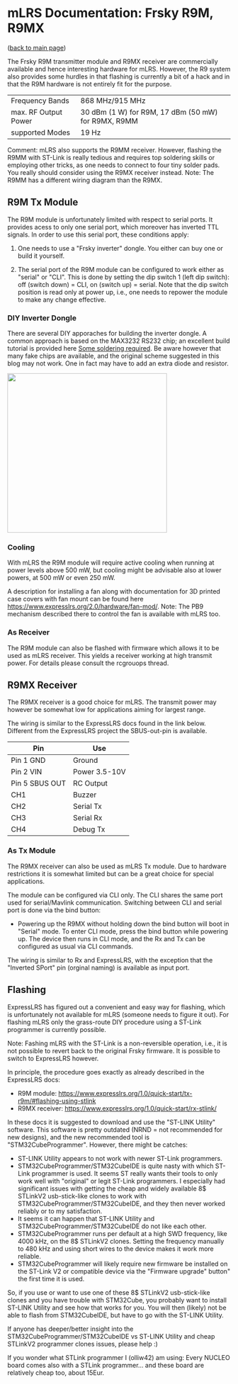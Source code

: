 # mLRS Documentation: Frsky R9M, R9MX #

([back to main page](../README.md))

The Frsky R9M transmitter module and R9MX receiver are commercially available and hence interesting hardware for mLRS. However, the R9 system also provides some hurdles in that flashing is currently a bit of a hack and in that the R9M hardware is not entirely fit for the purpose.

<table>
  <tbody>
    <tr>
      <td>Frequency Bands</td>
      <td>868 MHz/915 MHz</td>
    </tr>
    <tr>
      <td>max. RF Output Power</td>
      <td>30 dBm (1 W) for R9M, 17 dBm (50 mW) for R9MX, R9MM</td>
    </tr>
    <tr>
      <td>supported Modes</td>
      <td>19 Hz</td>
    </tr>
  </tbody>
</table>

Comment: mLRS also supports the R9MM receiver. However, flashing the R9MM with ST-Link is really tedious and requires top soldering skills or employing other tricks, as one needs to connect to four tiny solder pads. You really should consider using the R9MX receiver instead. Note: The R9MM has a different wiring diagram than the R9MX.

## R9M Tx Module ##

The R9M module is unfortunately limited with respect to serial ports. It provides acess to only one serial port, which moreover has inverted TTL signals. In order to use this serial port, these conditions apply:

1. One needs to use a "Frsky inverter" dongle. You either can buy one or build it yourself.

2. The serial port of the R9M module can be configured to work either as "serial" or "CLI". This is done by setting the dip switch 1 (left dip switch): off (switch down) = CLI, on (switch up) = serial. Note that the dip switch position is read only at power up, i.e., one needs to repower the module to make any change effective.

### DIY Inverter Dongle ###

There are several DIY apporaches for building the inverter dongle. A common approach is based on the MAX3232 RS232 chip; an excellent build tutorial is provided here [Some soldering required](https://discuss.ardupilot.org/t/some-soldering-required/27613). Be aware however that many fake chips are available, and the original scheme suggested in this blog may not work. One in fact may have to add an extra diode and resistor.

<img src="images/frsky-max3232-inverter-scheme.jpg" width="360px">

### Cooling ###

With mLRS the R9M module will require active cooling when running at power levels above 500 mW, but cooling might be advisable also at lower powers, at 500 mW or even 250 mW.

A description for installing a fan along with documentation for 3D printed case covers with fan mount can be found here https://www.expresslrs.org/2.0/hardware/fan-mod/. Note: The PB9 mechanism described there to control the fan is available with mLRS too.

### As Receiver ###

The R9M module can also be flashed with firmware which allows it to be used as mLRS receiver. This yields a receiver working at high transmit power. For details please consult the rcgrouops thread. 


## R9MX Receiver ##

The R9MX receiver is a good choice for mLRS. The transmit power may however be somewhat low for applications aiming for largest range.

The wiring is similar to the ExpressLRS docs found in the link below. Different from the ExpressLRS project the SBUS-out-pin is available.

| Pin | Use
| --- | ---
| Pin 1 GND | Ground
| Pin 2 VIN | Power 3.5-10V
| Pin 5 SBUS OUT | RC Output
| CH1 | Buzzer
| CH2 | Serial Tx
| CH3 | Serial Rx
| CH4 | Debug Tx


### As Tx Module ###

The R9MX receiver can also be used as mLRS Tx module. Due to hardware restrictions it is somewhat limited but can be a great choice for special applications. 

The module can be configured via CLI only. The CLI shares the same port used for serial/Mavlink communication. Switching between CLI and serial port is done via the bind button:
- Powering up the R9MX without holding down the bind button will boot in "Serial" mode. To enter CLI mode, press the bind button while powering up. The device then runs in CLI mode, and the Rx and Tx can be configured as usual via CLI commands.

The wiring is similar to Rx and ExpressLRS, with the exception that the "Inverted SPort" pin (orginal naming) is available as input port.


## Flashing ##

ExpressLRS has figured out a convenient and easy way for flashing, which is unfortunately not available for mLRS (someone needs to figure it out). For flashing mLRS only the grass-route DIY procedure using a ST-Link programmer is currently possible.

Note: Fashing mLRS with the ST-Link is a non-reversible operation, i.e., it is not possible to revert back to the original Frsky firmware. It is possible to switch to ExpressLRS however.

In principle, the procedure goes exactly as already described in the ExpressLRS docs:
- R9M module: https://www.expresslrs.org/1.0/quick-start/tx-r9m/#flashing-using-stlink
- R9MX receiver: https://www.expresslrs.org/1.0/quick-start/rx-stlink/

In these docs it is suggested to download and use the "ST-LINK Utility" software. This software is pretty outdated (NRND = not recommended for new designs), and the new recommended tool is "STM32CubeProgrammer". However, there might be catches:
- ST-LINK Utility appears to not work with newer ST-Link programmers.
- STM32CubeProgrammer/STM32CubeIDE is quite nasty with which ST-Link programmer is used. It seems ST really wants their tools to only work well with "original" or legit ST-Link programmers. I especially had significant issues with getting the cheap and widely available 8$ STLinkV2 usb-stick-like clones to work with STM32CubeProgrammer/STM32CubeIDE, and they then never worked reliably or to my satisfaction.
- It seems it can happen that ST-LINK Utility and STM32CubeProgrammer/STM32CubeIDE do not like each other.
- STM32CubeProgrammer runs per default at a high SWD frequency, like 4000 kHz, on the 8$ STLinkV2 clones. Setting the frequency manually to 480 kHz and using short wires to the device makes it work more reliable.
- STM32CubeProgrammer will likely require new firmware be installed on the ST-Link V2 or compatible device via the "Firmware upgrade" button" the first time it is used.

So, if you use or want to use one of these 8$ STLinkV2 usb-stick-like clones and you have trouble with STM32Cube, you probably want to install ST-LINK Utility and see how that works for you. You will then (likely) not be able to flash from STM32CubeIDE, but have to go with the ST-LINK Utility.

If anyone has deeper/better insight into the STM32CubeProgrammer/STM32CubeIDE vs ST-LINK Utility and cheap STLinkV2 programmer clones issues, please help :)

If you wonder what STLink programmer I (olliw42) am using: Every NUCLEO board comes also with a STLink programmer... and these board are relatively cheap too, about 15Eur.

